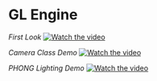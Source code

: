 # GL Engine


*First Look*
[![Watch the video](https://img.youtube.com/vi/ID0AKmaD7R4/maxresdefault.jpg)](https://youtu.be/ID0AKmaD7R4)


*Camera Class Demo*
[![Watch the video](https://img.youtube.com/vi/Eol5Alyf71E/maxresdefault.jpg)](https://youtu.be/Eol5Alyf71E)


*PHONG Lighting Demo*
[![Watch the video](https://img.youtube.com/vi/fRwyIASCFUw/maxresdefault.jpg)](https://youtu.be/fRwyIASCFUw)


